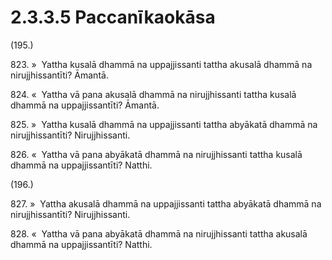 # 2.3.3.5 Paccanīkaokāsa

(195.)

823\. »  Yattha kusalā dhammā na uppajjissanti tattha akusalā dhammā na nirujjhissantīti? Āmantā.

824\. «  Yattha vā pana akusalā dhammā na nirujjhissanti tattha kusalā dhammā na uppajjissantīti? Āmantā.

825\. »  Yattha kusalā dhammā na uppajjissanti tattha abyākatā dhammā na nirujjhissantīti? Nirujjhissanti.

826\. «  Yattha vā pana abyākatā dhammā na nirujjhissanti tattha kusalā dhammā na uppajjissantīti? Natthi.

(196.)

827\. »  Yattha akusalā dhammā na uppajjissanti tattha abyākatā dhammā na nirujjhissantīti? Nirujjhissanti.

828\. «  Yattha vā pana abyākatā dhammā na nirujjhissanti tattha akusalā dhammā na uppajjissantīti? Natthi.
